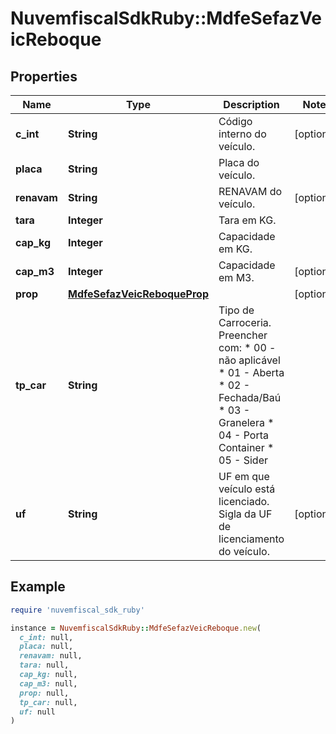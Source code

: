 # NuvemfiscalSdkRuby::MdfeSefazVeicReboque

## Properties

| Name | Type | Description | Notes |
| ---- | ---- | ----------- | ----- |
| **c_int** | **String** | Código interno do veículo. | [optional] |
| **placa** | **String** | Placa do veículo. |  |
| **renavam** | **String** | RENAVAM do veículo. | [optional] |
| **tara** | **Integer** | Tara em KG. |  |
| **cap_kg** | **Integer** | Capacidade em KG. |  |
| **cap_m3** | **Integer** | Capacidade em M3. | [optional] |
| **prop** | [**MdfeSefazVeicReboqueProp**](MdfeSefazVeicReboqueProp.md) |  | [optional] |
| **tp_car** | **String** | Tipo de Carroceria.  Preencher com:  * 00 - não aplicável  * 01 - Aberta  * 02 - Fechada/Baú  * 03 - Granelera  * 04 - Porta Container  * 05 - Sider |  |
| **uf** | **String** | UF em que veículo está licenciado.  Sigla da UF de licenciamento do veículo. | [optional] |

## Example

```ruby
require 'nuvemfiscal_sdk_ruby'

instance = NuvemfiscalSdkRuby::MdfeSefazVeicReboque.new(
  c_int: null,
  placa: null,
  renavam: null,
  tara: null,
  cap_kg: null,
  cap_m3: null,
  prop: null,
  tp_car: null,
  uf: null
)
```

